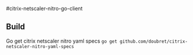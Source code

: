 #citrix-netscaler-nitro-go-client

## Build

Go get citrix netscaler nitro yaml specs `go get github.com/doubret/citrix-netscaler-nitro-yaml-specs`